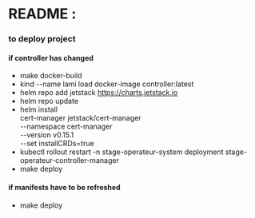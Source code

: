 # README : 

### to deploy project

#### if controller has changed
-  make docker-build
-  kind --name lami load docker-image controller:latest
- helm repo add jetstack https://charts.jetstack.io
- helm repo update
- helm install \
  cert-manager jetstack/cert-manager \
  --namespace cert-manager \
  --version v0.15.1 \
  --set installCRDs=true
- kubectl rollout restart -n stage-operateur-system deployment stage-operateur-controller-manager 
- make deploy

#### if manifests have to be refreshed

- make deploy